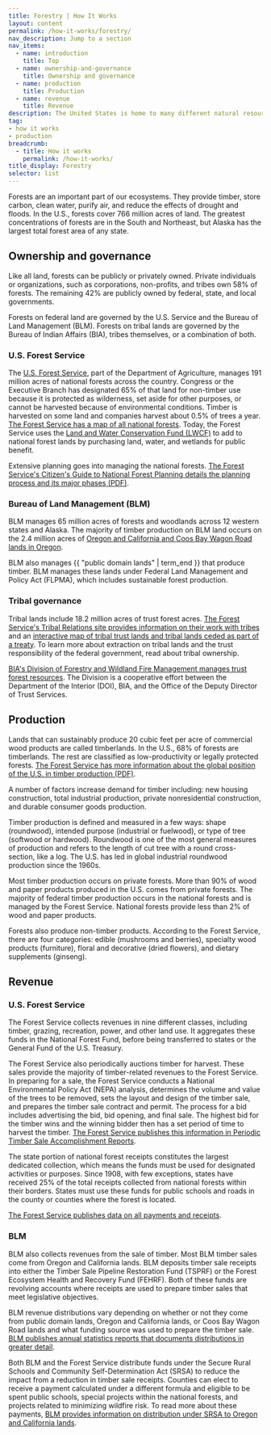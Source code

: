 ```yaml
---
title: Forestry | How It Works
layout: content
permalink: /how-it-works/forestry/
nav_description: Jump to a section
nav_items:
  - name: introduction
    title: Top
  - name: ownership-and-governance
    title: Ownership and governance
  - name: production
    title: Production
  - name: revenue
    title: Revenue
description: The United States is home to many different natural resources, including fossil fuel, renewable energy", and nonenergy mineral resources (such as gold, copper, and iron). Since the 19th century, natural resource extraction has been a major industry in the U.S., with fluctuations over time.
tag:
- how it works
- production
breadcrumb:
  - title: How it works
    permalink: /how-it-works/
title_display: Forestry
selector: list
---
```


Forests are an important part of our ecosystems. They provide timber, store carbon, clean water, purify air, and reduce the effects of drought and floods. In the U.S., forests cover 766 million acres of land. The greatest concentrations of forests are in the South and Northeast, but Alaska has the largest total forest area of any state.

## Ownership and governance

Like all land, forests can be publicly or privately owned. Private individuals or organizations, such as corporations, non-profits, and tribes own 58% of forests. The remaining 42% are publicly owned by federal, state, and local governments.

Forests on federal land are governed by the U.S. Service and the Bureau of Land Management (BLM). Forests on tribal lands are governed by the Bureau of Indian Affairs (BIA), tribes themselves, or a combination of both.

### U.S. Forest Service

The [U.S. Forest Service](https://www.fs.fed.us/), part of the Department of Agriculture, manages 191 million acres of national forests across the country. Congress or the Executive Branch has designated 65% of that land for non-timber use because it is protected as wilderness, set aside for other purposes, or cannot be harvested because of environmental conditions. Timber is harvested on some land and companies harvest about 0.5% of trees a year. [The Forest Service has a map of all national forests](https://www.fs.fed.us/ivm/). Today, the Forest Service uses the [Land and Water Conservation Fund (LWCF)](https://www.fs.fed.us/land/staff/LWCF/) to add to national forest lands by purchasing land, water, and wetlands for public benefit.

Extensive planning goes into managing the national forests. [The Forest Service's Citizen's Guide to National Forest Planning details the planning process and its major phases (PDF)](https://www.fs.usda.gov/Internet/FSE_DOCUMENTS/fseprd520670.pdf).

### Bureau of Land Management (BLM)

BLM manages 65 million acres of forests and woodlands across 12 western states and Alaska. The majority of timber production on BLM land occurs on the 2.4 million acres of [Oregon and California and Coos Bay Wagon Road lands in Oregon](https://www.blm.gov/programs/natural-resources/forests-and-woodlands/oc-lands).

BLM also manages {{ "public domain lands" | term_end }} that produce timber. BLM manages these lands under Federal Land Management and Policy Act (FLPMA), which includes sustainable forest production.

### Tribal governance

Tribal lands include 18.2 million acres of trust forest acres. [The Forest Service's Tribal Relations site provides information on their work with tribes](https://www.fs.fed.us/spf/tribalrelations/) and an [interactive map of tribal trust lands and tribal lands ceded as part of a treaty](https://usfs.maps.arcgis.com/apps/webappviewer/index.html?id=fe311f69cb1d43558227d73bc34f3a32). To learn more about extraction on tribal lands and the trust responsibility of the federal government, read about tribal ownership.

[BIA's Division of Forestry and Wildland Fire Management manages trust forest resources](https://www.bia.gov/bia/ots/dfwfm/content). The Division is a cooperative effort between the Department of the Interior (DOI), BIA, and the Office of the Deputy Director of Trust Services.  

## Production  

Lands that can sustainably produce 20 cubic feet per acre of commercial wood products are called timberlands. In the U.S., 68% of forests are timberlands. The rest are classified as low-productivity or legally protected forests. [The Forest Service has more information about the global position of the U.S. in timber production (PDF)](https://www.srs.fs.usda.gov/pubs/gtr/gtr_srs204.pdf).

A number of factors increase demand for timber including: new housing construction, total industrial production, private nonresidential construction, and durable consumer goods production.

Timber production is defined and measured in a few ways: shape (roundwood), intended purpose (industrial or fuelwood), or type of tree (softwood or hardwood). Roundwood is one of the most general measures of production and refers to the length of cut tree with a round cross-section, like a log. The U.S. has led in global industrial roundwood production since the 1960s.

Most timber production occurs on private forests. More than 90% of wood and paper products produced in the U.S. comes from private forests. The majority of federal timber production occurs in the national forests and is managed by the Forest Service. National forests provide less than 2% of wood and paper products.

Forests also produce non-timber products. According to the Forest Service, there are four categories: edible (mushrooms and berries), specialty wood products (furniture), floral and decorative (dried flowers), and dietary supplements (ginseng).

## Revenue

### U.S. Forest Service

The Forest Service collects revenues in nine different classes, including timber, grazing, recreation, power, and other land use. It aggregates these funds in the National Forest Fund, before being transferred to states or the General Fund of the U.S. Treasury.

The Forest Service also periodically auctions timber for harvest. These sales provide the majority of timber-related revenues to the Forest Service. In preparing for a sale, the Forest Service conducts a National Environmental Policy Act (NEPA) analysis, determines the volume and value of the trees to be removed, sets the layout and design of the timber sale, and prepares the timber sale contract and permit. The process for a bid includes advertising the bid, bid opening, and final sale. The highest bid for the timber wins and the winning bidder then has a set period of time to harvest the timber. [The Forest Service publishes this information in Periodic Timber Sale Accomplishment Reports](https://www.fs.fed.us/forestmanagement/products/ptsar/index.shtml).

The state portion of national forest receipts constitutes the largest dedicated collection, which means the funds must be used for designated activities or purposes. Since 1908, with few exceptions, states have received 25% of the total receipts collected from national forests within their borders. States must use these funds for public schools and roads in the county or counties where the forest is located.

[The Forest Service publishes data on all payments and receipts](https://www.fs.usda.gov/main/pts/securepayments/projectedpayments).

### BLM

BLM also collects revenues from the sale of timber. Most BLM timber sales come from Oregon and California lands. BLM deposits timber sale receipts into either the Timber Sale Pipeline Restoration Fund (TSPRF) or the Forest Ecosystem Health and Recovery Fund (FEHRF). Both of these funds are revolving accounts where receipts are used to prepare timber sales that meet legislative objectives.

BLM revenue distributions vary depending on whether or not they come from public domain lands, Oregon and California lands, or Coos Bay Wagon Road lands and what funding source was used to prepare the timber sale. [BLM publishes annual statistics reports that documents distributions in greater detail](https://www.blm.gov/public_land_statistics/).

Both BLM and the Forest Service distribute funds under the Secure Rural Schools and Community Self-Determination Act (SRSA) to reduce the impact from a reduction in timber sale receipts. Counties can elect to receive a payment calculated under a different formula and eligible to be spent public schools, special projects within the national forests, and projects related to minimizing wildfire risk. To read more about these payments, [BLM provides information on distribution under SRSA to Oregon and California lands](https://www.blm.gov/programs/natural-resources/forests-and-woodlands/oc-lands).
